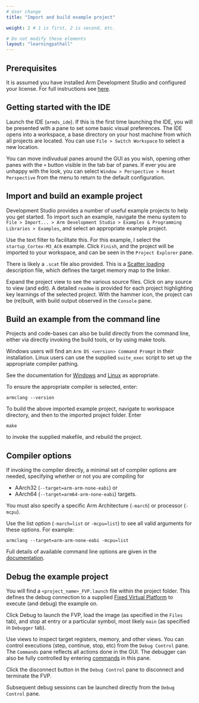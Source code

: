 ```yaml
---
# User change
title: "Import and build example project"

weight: 2 # 1 is first, 2 is second, etc.

# Do not modify these elements
layout: "learningpathall"
---
```


## Prerequisites

It is assumed you have installed Arm Development Studio and configured your license. For full instructions see [here](/install-tools/armds/).

## Getting started with the IDE

Launch the IDE (`armds_ide`). If this is the first time launching the IDE, you will be presented with a pane to set some basic visual preferences. The IDE opens into a workspace, a base directory on your host machine from which all projects are located. You can use `File > Switch Workspace` to select a new location.

You can move indivudual panes around the GUI as you wish, opening other panes with the `+` button visible in the tab bar of panes. If ever you are unhappy with the look, you can select `Window > Perspective > Reset Perspective` from the menu to return to the default configuration. 

## Import and build an example project

Development Studio provides a number of useful example projects to help you get started. To import such an example, navigate the menu system to `File > Import... > Arm Development Studio > Examples & Programming Libraries > Examples`, and select an appropriate example project.

Use the text filter to facilitate this. For this example, I select the `startup_Cortex-M3_AC6` example. Click `Finish`, and the project will be imported to your workspace, and can be seen in the `Project Explorer` pane.

There is likely a `.scat` file also provided. This is a [Scatter loading](https://developer.arm.com/documentation/101754/latest/armlink-Reference/Scatter-loading-Features/The-scatter-loading-mechanism/Overview-of-scatter-loading) description file, which defines the target memory map to the linker.

Expand the project view to see the various source files. Click on any source to view (and edit). A detailed `readme` is provided for each project highlighting key learnings of the selected project. With the hammer icon, the project can be (re)built, with build output observed in the `Console` pane.

## Build an example from the command line

Projects and code-bases can also be build directly from the command line, either via directly invoking the build tools, or by using make tools.

Windows users will find an `Arm DS <version> Command Prompt` in their installation. Linux users can use the supplied `suite_exec` script to set up the appropriate compiler pathing.

See the documentation for [Windows](https://developer.arm.com/documentation/101469/latest/Installing-and-configuring-Arm-Development-Studio/Register-a-compiler-toolchain/Configure-a-compiler-toolchain-for-the-Arm-DS-command-prompt/Configure-a-compiler-toolchain-for-the-Arm-DS-command-prompt-on-Windows) and [Linux](https://developer.arm.com/documentation/101469/latest/Installing-and-configuring-Arm-Development-Studio/Register-a-compiler-toolchain/Configure-a-compiler-toolchain-for-the-Arm-DS-command-prompt/Configure-a-compiler-toolchain-for-the-Arm-DS-command-prompt-on-Linux) as appropriate.

To ensure the appropriate compiler is selected, enter:
```console
armclang --version
```
To build the above imported example project, navigate to workspace directory, and then to the imported project folder. Enter
```console
make
```
to invoke the supplied makefile, and rebuild the project.

## Compiler options

If invoking the compiler directly, a minimal set of compiler options are needed, specifying whether or not you are compiling for
* AArch32 (`--target=arm-arm-none-eabi`) or
* AArch64 (`--target=arm64-arm-none-eabi`) targets.

You must also specify a specific Arm Architecture (`-march`) or processor (`-mcpu`).

Use the list option (`-march=list` or `-mcpu=list`) to see all valid arguments for these options. For example:
```console
armclang --target=arm-arm-none-eabi -mcpu=list
```
Full details of available command line options are given in the [documentation](https://developer.arm.com/documentation/101754).

## Debug the example project

You will find a `<project_name>_FVP.launch` file within the project folder. This defines the debug connection to a supplied [Fixed Virtual Platform](https://developer.arm.com/Tools%20and%20Software/Fixed%20Virtual%20Platforms) to execute (and debug) the example on.

Click Debug to launch the FVP, load the image (as specified in the `Files` tab), and stop at entry or a particular symbol, most likely `main` (as specified in `Debugger` tab).

Use views to inspect target registers, memory, and other views. You can control executions (step, continue, stop, etc) from the `Debug Control` pane. The `Commands` pane reflects all actions done in the GUI. The debugger can also be fully controlled by entering [commands](https://developer.arm.com/documentation/101471) in this pane.

Click the disconnect button in the `Debug Control` pane to disconnect and terminate the FVP.

Subsequent debug sessions can be launched directly from the `Debug Control` pane.

